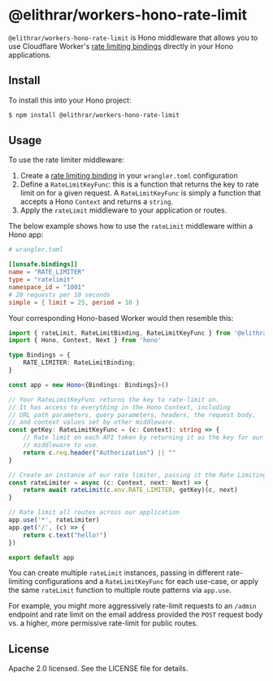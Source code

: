 # @elithrar/workers-hono-rate-limit

`@elithrar/workers-hono-rate-limit` is Hono middleware that allows you to use Cloudflare Worker's [rate limiting bindings](https://developers.cloudflare.com/workers/runtime-apis/bindings/rate-limit/) directly in your Hono applications.

## Install

To install this into your Hono project:

```sh
$ npm install @elithrar/workers-hono-rate-limit
```

## Usage

To use the rate limiter middleware:

1. Create a [rate limiting binding](#) in your `wrangler.toml` configuration
2. Define a `RateLimitKeyFunc`: this is a function that returns the key to rate limit on for a given request. A `RateLimitKeyFunc` is simply a function that accepts a Hono `Context` and returns a `string`.
3. Apply the `rateLimit` middleware to your application or routes.

The below example shows how to use the `rateLimit` middleware within a Hono app:

```toml
# wrangler.toml

[[unsafe.bindings]]
name = "RATE_LIMITER"
type = "ratelimit"
namespace_id = "1001"
# 20 requests per 10 seconds
simple = { limit = 25, period = 10 }
```

Your corresponding Hono-based Worker would then resemble this:

```ts
import { rateLimit, RateLimitBinding, RateLimitKeyFunc } from '@elithrar/workers-hono-rate-limit'
import { Hono, Context, Next } from 'hono'

type Bindings = {
    RATE_LIMITER: RateLimitBinding;
}

const app = new Hono<{Bindings: Bindings}>()

// Your RateLimitKeyFunc returns the key to rate-limit on.
// It has access to everything in the Hono Context, including
// URL path parameters, query parameters, headers, the request body,
// and context values set by other middleware.
const getKey: RateLimitKeyFunc = (c: Context): string => {
    // Rate limit on each API token by returning it as the key for our
    // middleware to use.
    return c.req.header("Authorization") || ""
}

// Create an instance of our rate limiter, passing it the Rate Limiting bindings
const rateLimiter = async (c: Context, next: Next) => {
	return await rateLimit(c.env.RATE_LIMITER, getKey)(c, next)
}

// Rate limit all routes across our application
app.use('*', rateLimiter)
app.get('/', (c) => {
	return c.text("hello!")
})

export default app
```

You can create multiple `rateLimit` instances, passing in different rate-limiting configurations and a `RateLimitKeyFunc` for each use-case, or apply the same `rateLimit` function to multiple route patterns via `app.use`.

For example, you might more aggressively rate-limit requests to an `/admin` endpoint and rate limit on the email address provided the `POST` request body vs. a higher, more permissive rate-limit for public routes.

## License

Apache 2.0 licensed. See the LICENSE file for details.
